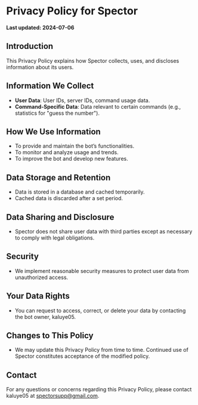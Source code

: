 # Privacy Policy for Spector

**Last updated: 2024-07-06**

## Introduction
This Privacy Policy explains how Spector collects, uses, and discloses information about its users.

## Information We Collect
- **User Data**: User IDs, server IDs, command usage data.
- **Command-Specific Data**: Data relevant to certain commands (e.g., statistics for "guess the number").

## How We Use Information
- To provide and maintain the bot’s functionalities.
- To monitor and analyze usage and trends.
- To improve the bot and develop new features.

## Data Storage and Retention
- Data is stored in a database and cached temporarily.
- Cached data is discarded after a set period.

## Data Sharing and Disclosure
- Spector does not share user data with third parties except as necessary to comply with legal obligations.

## Security
- We implement reasonable security measures to protect user data from unauthorized access.

## Your Data Rights
- You can request to access, correct, or delete your data by contacting the bot owner, kaluye05.

## Changes to This Policy
- We may update this Privacy Policy from time to time. Continued use of Spector constitutes acceptance of the modified policy.

## Contact
For any questions or concerns regarding this Privacy Policy, please contact kaluye05 at spectorsupp@gmail.com.
